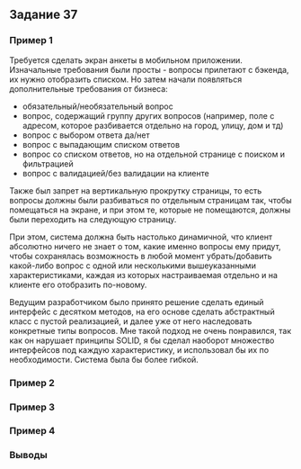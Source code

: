 ## Задание 37

### Пример 1

Требуется сделать экран анкеты в мобильном приложении. Изначальные требования были просты - 
вопросы прилетают с бэкенда, их нужно отобразить списком. Но затем начали появляться дополнительные требования
от бизнеса:
- обязательный/необязательный вопрос
- вопрос, содержащий группу других вопросов (например, поле с адресом, которое разбивается отдельно на
город, улицу, дом и тд)
- вопрос с выбором ответа да/нет
- вопрос с выпадающим списком ответов
- вопрос со списком ответов, но на отдельной странице с поиском и фильтрацией
- вопрос с валидацией/без валидации на клиенте

Также был запрет на вертикальную прокрутку страницы, то есть вопросы должны были разбиваться
по отдельным страницам так, чтобы помещаться на экране, и при этом те, которые не помещаются, должны были
переходить на следующую страницу.

При этом, система должна быть настолько динамичной, что клиент абсолютно ничего не знает о том, какие
именно вопросы ему придут, чтобы сохранялась возможность в любой момент убрать/добавить какой-либо
вопрос с одной или несколькими вышеуказанными характеристиками, каждая из которых настраиваемая отдельно
и на клиенте его отобразить по-новому.

Ведущим разработчиком было принято решение сделать единый интерфейс с десятком методов, на его основе
сделать абстрактный класс с пустой реализацией, и далее уже от него наследовать конкретные типы
вопросов. Мне такой подход не очень понравился, так как он нарушает принципы SOLID, я бы сделал наоборот
множество интерфейсов под каждую характеристику, и использовал бы их по необходимости. Система была бы
более гибкой.

### Пример 2

### Пример 3

### Пример 4

### Выводы

